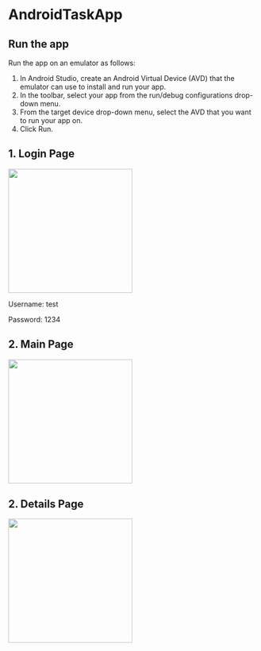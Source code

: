# AndroidTaskApp

## Run the app

Run the app on an emulator as follows:

1. In Android Studio, create an Android Virtual Device (AVD) that the emulator can use to install and run your app.
2. In the toolbar, select your app from the run/debug configurations drop-down menu.
3. From the target device drop-down menu, select the AVD that you want to run your app on.
4. Click Run.

## 1. Login Page
<img src="https://user-images.githubusercontent.com/91965275/186608167-05dfb4a9-aff5-4909-bf71-48ce02fac6da.png" width="250" />

Username: test
  
Password: 1234

## 2. Main Page
<img src="https://user-images.githubusercontent.com/91965275/186609432-f7bf6a54-83e5-4e6f-b605-98c7e5e5d5ac.png" width="250" />

## 2. Details Page
<img src="https://user-images.githubusercontent.com/91965275/186610523-3b144f21-f6fd-4e04-84cb-546e9eeee687.png" width="250" />

